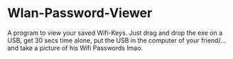 # Wlan-Password-Viewer
A program to view your saved Wifi-Keys. Just drag and drop the exe on a USB, get 30 secs time alone, put the USB in the computer of your friend/... and take a picture of his Wifi Passwords lmao.
